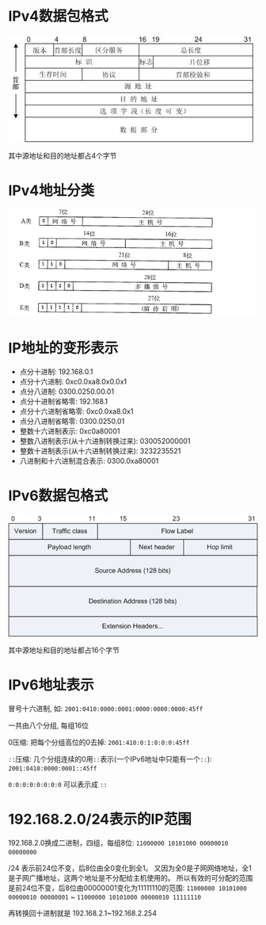 # IPv4数据包格式

![](img/2.jpg)

其中源地址和目的地址都占4个字节

# IPv4地址分类

![](img/3.png)

# IP地址的变形表示

- 点分十进制: 192.168.0.1
- 点分十六进制: 0xc0.0xa8.0x0.0x1
- 点分八进制: 0300.0250.00.01
- 点分十进制省略零: 192.168.1
- 点分十六进制省略零: 0xc0.0xa8.0x1
- 点分八进制省略零: 0300.0250.01
- 整数十六进制表示: 0xc0a80001
- 整数八进制表示(从十六进制转换过来): 030052000001
- 整数十进制表示(从十六进制转换过来): 3232235521
- 八进制和十六进制混合表示: 0300.0xa80001

# IPv6数据包格式

![](img/4.png)

其中源地址和目的地址都占16个字节

# IPv6地址表示

冒号十六进制, 如: `2001:0410:0000:0001:0000:0000:0000:45ff`

一共由八个分组, 每组16位

0压缩: 把每个分组高位的0去掉: `2001:410:0:1:0:0:0:45ff`

`::`压缩: 几个分组连续的0用`::`表示(一个IPv6地址中只能有一个`::`): `2001:0410:0000:0001::45ff`

`0:0:0:0:0:0:0:0` 可以表示成 `::`

# 192.168.2.0/24表示的IP范围

192.168.2.0换成二进制，四组，每组8位: `11000000 10101000 00000010 00000000`

/24 表示前24位不变，后8位由全0变化到全1。
又因为全0是子网网络地址，全1是子网广播地址，这两个地址是不分配给主机使用的。
所以有效的可分配的范围是前24位不变，后8位由00000001变化为11111110的范围: 
`11000000 10101000 00000010 00000001` ~ `11000000 10101000 00000010 11111110`

再转换回十进制就是 192.168.2.1~192.168.2.254
